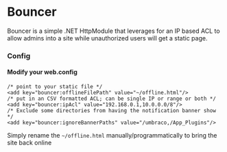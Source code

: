 Bouncer
=======

Bouncer is a simple .NET HttpModule that leverages for an IP based ACL to allow admins into a site while unauthorized users will get a static page.

### Config ###

#### Modify your web.config ####

    /* point to your static file */
    <add key="bouncer:offlineFilePath" value="~/offline.html"/>
    /* put in an CSV formatted ACL; can be single IP or range or both */
    <add key="bouncer:ipAcl" value="192.168.0.1,10.0.0.0/8"/>
    /* Exclude some directories from having the notification banner show */
    <add key="bouncer:ignoreBannerPaths" value="/umbraco,/App_Plugins"/>

Simply rename the `~/offline.html` manually/programmatically to bring the site back online
